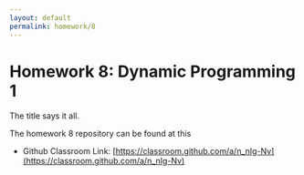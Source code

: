 ```yaml
---
layout: default
permalink: homework/8
---
```


# Homework 8: Dynamic Programming 1

The title says it all. 

The homework 8 repository can be found at this

* Github Classroom Link: [https://classroom.github.com/a/n_nIg-Nv](https://classroom.github.com/a/n_nIg-Nv)


